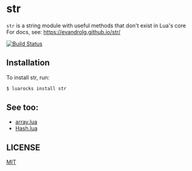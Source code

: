 # str
<code>str</code> is a string module with useful methods that don't exist in Lua's core<br>
For docs, see: https://evandrolg.github.io/str/

[![Build
Status](https://travis-ci.org/EvandroLG/str.svg?branch=master)](https://travis-ci.org/EvandroLG/str)

## Installation
To install str, run:
```sh
$ luarocks install str
```

## See too:
* [array.lua](http://www.github.com/evandrolg/array.lua)
* [Hash.lua](https://github.com/EvandroLG/Hash.lua)

## LICENSE
[MIT](https://github.com/EvandroLG/str/tree/master/LICENSE)
